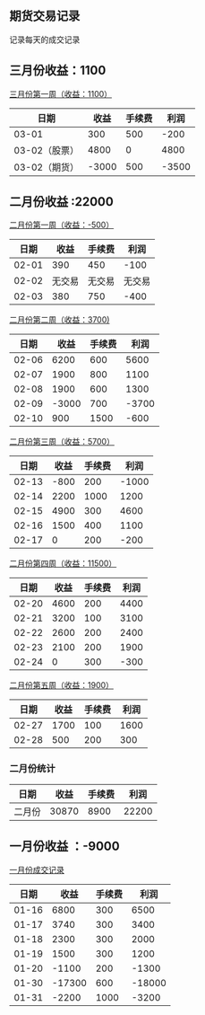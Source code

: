 ## 期货交易记录

记录每天的成交记录

## 三月份收益：1100

[三月份第一周（收益：1100）](https://github.com/Ityang/Futures/blob/main/2023/202303/3%E6%9C%88%E4%BB%BD%E7%AC%AC%E4%B8%80%E5%91%A8.md)

| 日期          | 收益  | 手续费 | 利润  |
| ------------- | ----- | ------ | ----- |
| 03-01         | 300   | 500    | -200  |
| 03-02（股票） | 4800  | 0      | 4800  |
| 03-02（期货） | -3000 | 500    | -3500 |



## 二月份收益 :22000

[二月份第一周（收益：-500）](https://github.com/Ityang/Futures/blob/main/2023/202302/2%E6%9C%88%E4%BB%BD%E7%AC%AC%E4%B8%80%E5%91%A8.md)

| 日期  | 收益   | 手续费 | 利润   |
| ----- | ------ | ------ | ------ |
| 02-01 | 390    | 450    | -100   |
| 02-02 | 无交易 | 无交易 | 无交易 |
| 02-03 | 380    | 750    | -400   |

[二月份第二周（收益：3700)](https://github.com/Ityang/Futures/blob/main/2023/202302/2%E6%9C%88%E4%BB%BD%E7%AC%AC%E4%BA%8C%E5%91%A8.md)

| 日期  | 收益  | 手续费 | 利润  |
| ----- | ----- | ------ | ----- |
| 02-06 | 6200  | 600    | 5600  |
| 02-07 | 1900  | 800    | 1100  |
| 02-08 | 1900  | 600    | 1300  |
| 02-09 | -3000 | 700    | -3700 |
| 02-10 | 900   | 1500   | -600  |

[二月份第三周（收益：5700）](https://github.com/Ityang/Futures/blob/main/2023/202302/2%E6%9C%88%E4%BB%BD%E7%AC%AC%E4%B8%89%E5%91%A8.md)

| 日期  | 收益 | 手续费 | 利润  |
| ----- | ---- | ------ | ----- |
| 02-13 | -800 | 200    | -1000 |
| 02-14 | 2200 | 1000   | 1200  |
| 02-15 | 4900 | 300    | 4600  |
| 02-16 | 1500 | 400    | 1100  |
| 02-17 | 0    | 200    | -200  |

[二月份第四周（收益：11500）](https://github.com/Ityang/Futures/blob/main/2023/202302/2%E6%9C%88%E4%BB%BD%E7%AC%AC%E5%9B%9B%E5%91%A8.md)

| 日期  | 收益 | 手续费 | 利润 |
| ----- | ---- | ------ | ---- |
| 02-20 | 4600 | 200    | 4400 |
| 02-21 | 3200 | 100    | 3100 |
| 02-22 | 2600 | 200    | 2400 |
| 02-23 | 2100 | 200    | 1900 |
| 02-24 | 0    | 300    | -300 |

[二月份第五周（收益：1900）](https://github.com/Ityang/Futures/blob/main/2023/202302/2%E6%9C%88%E4%BB%BD%E7%AC%AC%E4%BA%94%E5%91%A8.md)

| 日期  | 收益 | 手续费 | 利润 |
| ----- | ---- | ------ | ---- |
| 02-27 | 1700 | 100    | 1600 |
| 02-28 | 500  | 200    | 300  |

### 二月份统计

| 日期   | 收益  | 手续费 | 利润  |
| ------ | ----- | ------ | ----- |
| 二月份 | 30870 | 8900   | 22200 |

## 一月份收益 ：-9000

[一月份成交记录](https://github.com/Ityang/Futures/blob/main/2023/202301/2023%E5%B9%B41%E6%9C%88%E4%BB%BD.md)

| 日期  | 收益   | 手续费 | 利润   |
| ----- | ------ | ------ | ------ |
| 01-16 | 6800   | 300    | 6500   |
| 01-17 | 3740   | 300    | 3400   |
| 01-18 | 2300   | 300    | 2000   |
| 01-19 | 1500   | 300    | 1200   |
| 01-20 | -1100  | 200    | -1300  |
| 01-30 | -17300 | 600    | -18000 |
| 01-31 | -2200  | 1000   | -3200  |

